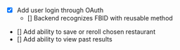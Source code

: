 - [x] Add user login through OAuth
    - [] Backend recognizes FBID with reusable method
- [] Add ability to save or reroll chosen restaurant
- [] Add ability to view past results
